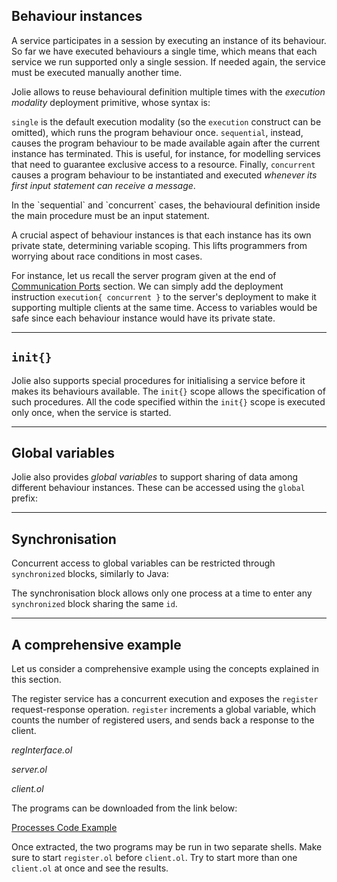 ## Behaviour instances

A service participates in a session by executing an instance of its behaviour. So far we have executed behaviours a single time, which means that each service we run supported only a single session. If needed again, the service must be executed manually another time.

Jolie allows to reuse behavioural definition multiple times with the *execution modality* deployment primitive, whose syntax is:

<div class="syntax" src="syntax_processes_1.ol"></div>

`single` is the default execution modality (so the `execution` construct can be omitted), which runs the program behaviour once. `sequential`, instead, causes the program behaviour to be made available again after the current instance has terminated. This is useful, for instance, for modelling services that need to guarantee exclusive access to a resource. Finally, `concurrent` causes a program behaviour to be instantiated and executed *whenever its first input statement can receive a message*.

<div class="attention"><p>In the `sequential` and `concurrent` cases, the behavioural definition inside the main procedure must be an input statement.</p></div>

A crucial aspect of behaviour instances is that each instance has its own private state, determining variable scoping. This lifts programmers from worrying about race conditions in most cases.

For instance, let us recall the server program given at the end of [Communication Ports](basics/communication_ports) section. We can simply add the deployment instruction `execution{ concurrent }` to the server's deployment to make it supporting multiple clients at the same time. Access to variables would be safe since each behaviour instance would have its private state.

<div class="code" src="processes_1.ol"></div>

---

## `init{}`

Jolie also supports special procedures for initialising a service before it makes its behaviours available. The `init{}` scope allows the specification of such procedures. All the code specified within the `init{}` scope is executed only once, when the service is started.

---

## Global variables

Jolie also provides *global variables* to support sharing of data among different behaviour instances. These can be accessed using the `global` prefix:

<div class="code" src="processes_3.ol"></div>

---

## Synchronisation 

Concurrent access to global variables can be restricted through `synchronized` blocks, similarly to Java:

<div class="syntax" src="syntax_processes_2.ol"></div>

The synchronisation block allows only one process at a time to enter any `synchronized` block sharing the same `id`.

---

## A comprehensive example

Let us consider a comprehensive example using the concepts explained in this section. 

The register service has a concurrent execution and exposes the `register` request-response operation. `register` increments a global variable, which counts the number of registered users, and sends back a response to the client.

*regInterface.ol*

<div class="code" src="processes_4.ol"></div>

*server.ol*

<div class="code" src="processes_2.ol"></div>

*client.ol*

<div class="code" src="processes_5.ol"></div>

The programs can be downloaded from the link below:

<div class="download"><a href="documentation/basics/code/processes_code.zip">Processes Code Example</a></div>

Once extracted, the two programs may be run in two separate shells. Make sure to start `register.ol` before `client.ol`. Try to start more than one `client.ol` at once and see the results.